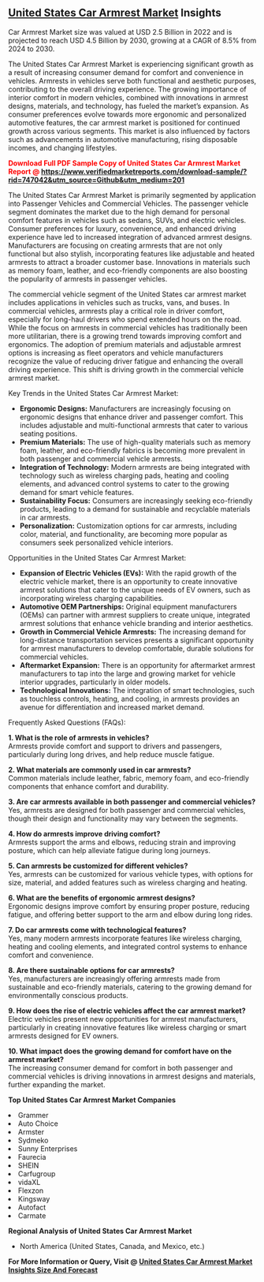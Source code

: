 <h2><a href="https://www.verifiedmarketreports.com/download-sample/?rid=747042&amp;utm_source=Github&amp;utm_medium=201" target="_blank">United States Car Armrest Market</a> Insights</h2><p>Car Armrest Market size was valued at USD 2.5 Billion in 2022 and is projected to reach USD 4.5 Billion by 2030, growing at a CAGR of 8.5% from 2024 to 2030.</p><p><p>The United States Car Armrest Market is experiencing significant growth as a result of increasing consumer demand for comfort and convenience in vehicles. Armrests in vehicles serve both functional and aesthetic purposes, contributing to the overall driving experience. The growing importance of interior comfort in modern vehicles, combined with innovations in armrest designs, materials, and technology, has fueled the market’s expansion. As consumer preferences evolve towards more ergonomic and personalized automotive features, the car armrest market is positioned for continued growth across various segments. This market is also influenced by factors such as advancements in automotive manufacturing, rising disposable incomes, and changing lifestyles. <b><p><span class=""><span style="color: #ff0000;"><strong>Download Full PDF Sample Copy of United States Car Armrest Market Report</strong> @ </span><a href="https://www.verifiedmarketreports.com/download-sample/?rid=747042&amp;utm_source=Github&amp;utm_medium=201" target="_blank">https://www.verifiedmarketreports.com/download-sample/?rid=747042&amp;utm_source=Github&amp;utm_medium=201</a></span></p></b></p><p>The United States Car Armrest Market is primarily segmented by application into Passenger Vehicles and Commercial Vehicles. The passenger vehicle segment dominates the market due to the high demand for personal comfort features in vehicles such as sedans, SUVs, and electric vehicles. Consumer preferences for luxury, convenience, and enhanced driving experience have led to increased integration of advanced armrest designs. Manufacturers are focusing on creating armrests that are not only functional but also stylish, incorporating features like adjustable and heated armrests to attract a broader customer base. Innovations in materials such as memory foam, leather, and eco-friendly components are also boosting the popularity of armrests in passenger vehicles.</p><p>The commercial vehicle segment of the United States car armrest market includes applications in vehicles such as trucks, vans, and buses. In commercial vehicles, armrests play a critical role in driver comfort, especially for long-haul drivers who spend extended hours on the road. While the focus on armrests in commercial vehicles has traditionally been more utilitarian, there is a growing trend towards improving comfort and ergonomics. The adoption of premium materials and adjustable armrest options is increasing as fleet operators and vehicle manufacturers recognize the value of reducing driver fatigue and enhancing the overall driving experience. This shift is driving growth in the commercial vehicle armrest market.</p><p>Key Trends in the United States Car Armrest Market:</p><ul> <li><b>Ergonomic Designs:</b> Manufacturers are increasingly focusing on ergonomic designs that enhance driver and passenger comfort. This includes adjustable and multi-functional armrests that cater to various seating positions.</li> <li><b>Premium Materials:</b> The use of high-quality materials such as memory foam, leather, and eco-friendly fabrics is becoming more prevalent in both passenger and commercial vehicle armrests.</li> <li><b>Integration of Technology:</b> Modern armrests are being integrated with technology such as wireless charging pads, heating and cooling elements, and advanced control systems to cater to the growing demand for smart vehicle features.</li> <li><b>Sustainability Focus:</b> Consumers are increasingly seeking eco-friendly products, leading to a demand for sustainable and recyclable materials in car armrests.</li> <li><b>Personalization:</b> Customization options for car armrests, including color, material, and functionality, are becoming more popular as consumers seek personalized vehicle interiors.</li></ul><p>Opportunities in the United States Car Armrest Market:</p><ul> <li><b>Expansion of Electric Vehicles (EVs):</b> With the rapid growth of the electric vehicle market, there is an opportunity to create innovative armrest solutions that cater to the unique needs of EV owners, such as incorporating wireless charging capabilities.</li> <li><b>Automotive OEM Partnerships:</b> Original equipment manufacturers (OEMs) can partner with armrest suppliers to create unique, integrated armrest solutions that enhance vehicle branding and interior aesthetics.</li> <li><b>Growth in Commercial Vehicle Armrests:</b> The increasing demand for long-distance transportation services presents a significant opportunity for armrest manufacturers to develop comfortable, durable solutions for commercial vehicles.</li> <li><b>Aftermarket Expansion:</b> There is an opportunity for aftermarket armrest manufacturers to tap into the large and growing market for vehicle interior upgrades, particularly in older models.</li> <li><b>Technological Innovations:</b> The integration of smart technologies, such as touchless controls, heating, and cooling, in armrests provides an avenue for differentiation and increased market demand.</li></ul><p>Frequently Asked Questions (FAQs):</p><p><b>1. What is the role of armrests in vehicles?</b><br>Armrests provide comfort and support to drivers and passengers, particularly during long drives, and help reduce muscle fatigue.</p><p><b>2. What materials are commonly used in car armrests?</b><br>Common materials include leather, fabric, memory foam, and eco-friendly components that enhance comfort and durability.</p><p><b>3. Are car armrests available in both passenger and commercial vehicles?</b><br>Yes, armrests are designed for both passenger and commercial vehicles, though their design and functionality may vary between the segments.</p><p><b>4. How do armrests improve driving comfort?</b><br>Armrests support the arms and elbows, reducing strain and improving posture, which can help alleviate fatigue during long journeys.</p><p><b>5. Can armrests be customized for different vehicles?</b><br>Yes, armrests can be customized for various vehicle types, with options for size, material, and added features such as wireless charging and heating.</p><p><b>6. What are the benefits of ergonomic armrest designs?</b><br>Ergonomic designs improve comfort by ensuring proper posture, reducing fatigue, and offering better support to the arm and elbow during long rides.</p><p><b>7. Do car armrests come with technological features?</b><br>Yes, many modern armrests incorporate features like wireless charging, heating and cooling elements, and integrated control systems to enhance comfort and convenience.</p><p><b>8. Are there sustainable options for car armrests?</b><br>Yes, manufacturers are increasingly offering armrests made from sustainable and eco-friendly materials, catering to the growing demand for environmentally conscious products.</p><p><b>9. How does the rise of electric vehicles affect the car armrest market?</b><br>Electric vehicles present new opportunities for armrest manufacturers, particularly in creating innovative features like wireless charging or smart armrests designed for EV owners.</p><p><b>10. What impact does the growing demand for comfort have on the armrest market?</b><br>The increasing consumer demand for comfort in both passenger and commercial vehicles is driving innovations in armrest designs and materials, further expanding the market.</p></p><p><strong>Top United States Car Armrest Market Companies</strong></p><div data-test-id=""><p><li>Grammer</li><li> Auto Choice</li><li> Armster</li><li> Sydmeko</li><li> Sunny Enterprises</li><li> Faurecia</li><li> SHEIN</li><li> Carfugroup</li><li> vidaXL</li><li> Flexzon</li><li> Kingsway</li><li> Autofact</li><li> Carmate</li></p><div><strong>Regional Analysis of&nbsp;United States Car Armrest Market</strong></div><ul><li dir="ltr"><p dir="ltr">North America&nbsp;(United States, Canada, and Mexico, etc.)</p></li></ul><p><strong>For More Information or Query, Visit @&nbsp;</strong><strong><a href="https://www.verifiedmarketreports.com/product/car-armrest-market/?utm_source=Github&amp;utm_medium=201" target="_blank">United States Car Armrest Market Insights Size And Forecast</a></strong></p></div>
